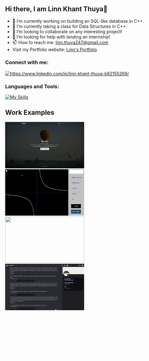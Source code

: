 ## Hi there, I am Linn Khant Thuya👋

- 🔭 I’m currently working on building an SQL-like database in C++.
- 🌱 I’m currently taking a class for Data Structures in C++.
- 👯 I’m looking to collaborate on any interesting project!
- 🤔 I’m looking for help with landing an internship!
- 📫 How to reach me: linn.thuya247@gmail.com
- Visit my Portfolio website: <a href="https://linnkhant07.github.io" target="blank">Linn's Portfolio</a>

  
<h3 align="left">Connect with me:</h3>
<p align="left">
<a href="https://www.linkedin.com/in/linn-khant-thuya-b82155269/" target="blank"><img align="center" src="https://raw.githubusercontent.com/rahuldkjain/github-profile-readme-generator/master/src/images/icons/Social/linked-in-alt.svg" alt="https://www.linkedin.com/in/linn-khant-thuya-b82155269/" height="30" width="40" /></a>
</p>

<h3 align="left">Languages and Tools:</h3>

[![My Skills](https://skillicons.dev/icons?i=cpp,nodejs,js,html,css,python,arduino,matlab,mongodb)](https://skillicons.dev)

## Work Examples

<img src="https://github.com/linnkhant07/linnkhant07/blob/main/WanderOverview.gif" width="256" height="150"/><img src="https://github.com/linnkhant07/linnkhant07/blob/main/graphingCalculator.gif" width="256" height="150"/><img src="https://github.com/linnkhant07/linnkhant07/blob/main/restaurant.gif" width="256" height="150"/>
<img src="https://github.com/linnkhant07/linnkhant07/blob/main/NoteifyMe.gif" width="256" height="150"/><img src="https://github.com/linnkhant07/linnkhant07/blob/main/AVL_Tree_Example.gif" width="256" height="150" />


